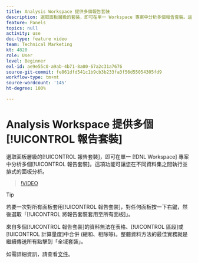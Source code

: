 ```yaml
---
title: Analysis Workspace 提供多個報告套裝
description: 選取面板層級的套裝，即可在單一 Workspace 專案中分析多個報告套裝。這項功能可讓您在不同資料集之間執行並排式的面板分析。
feature: Panels
topics: null
activity: use
doc-type: feature video
team: Technical Marketing
kt: 4820
role: User
level: Beginner
exl-id: ae9e55c0-a9ab-4b71-8a00-67a2c31a7676
source-git-commit: fe861dfd541c1b9cb3b233fa3f56d55054305fd9
workflow-type: tm+mt
source-wordcount: '145'
ht-degree: 100%

---
```


# Analysis Workspace 提供多個[!UICONTROL 報告套裝]

選取面板層級的[!UICONTROL 報告套裝]，即可在單一 [!DNL Workspace] 專案中分析多個[!UICONTROL 報告套裝]。這項功能可讓您在不同資料集之間執行並排式的面板分析。

>[!VIDEO](https://video.tv.adobe.com/v/32843/?quality=12)

>[!TIP]
>
> 若要一次對所有面板套用[!UICONTROL 報告套裝]，對任何面板按一下右鍵，然後選取「[!UICONTROL 將報告套裝套用至所有面板]」。

來自多個[!UICONTROL 報告套裝]的資料無法在表格、[!UICONTROL 區段]或[!UICONTROL 計算量度]中合併 (總和、相除等)。整體資料方法的最佳實務就是繼續傳送所有點擊到「全域套裝」。

如需詳細資訊，請查看[文件](https://experienceleague.adobe.com/docs/analytics/analyze/analysis-workspace/build-workspace-project/multiple-report-suites.html?lang=zh-Hant)。
